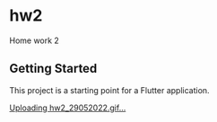 # hw2

Home work 2

## Getting Started

This project is a starting point for a Flutter application.

[Uploading hw2_29052022.gif…]()
